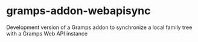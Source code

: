 # gramps-addon-webapisync
Development version of a Gramps addon to synchronize a local family tree with a Gramps Web API instance
